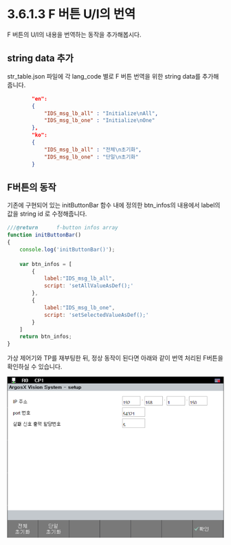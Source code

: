 # 3.6.1.3 F 버튼 U/I의 번역 
F 버튼의 U/I의 내용을 번역하는 동작을 추가해봅시다.

## string data 추가
str_table.json 파일에 각 lang_code 별로 F 버튼 번역을 위한 string data를 추가해줍니다. 

``` json
        "en":
        {
            "IDS_msg_lb_all" : "Initialize\nAll",
            "IDS_msg_lb_one" : "Initialize\nOne"
        },
        "ko": 
        {
            "IDS_msg_lb_all" : "전체\n초기화",
            "IDS_msg_lb_one" : "단일\n초기화"
        }

```

## F버튼의 동작
기존에 구현되어 있는 initButtonBar 함수 내에 정의한 btn_infos의 내용에서 label의 값을 string id 로 수정해줍니다.

``` js
///@return		f-button infos array
function initButtonBar()
{
	console.log('initButtonBar()');	

	var btn_infos = [
		{
			label:"IDS_msg_lb_all",
			script: 'setAllValueAsDef();'
		},
		{
			label:"IDS_msg_lb_one",
			script: 'setSelectedValueAsDef();'
		}
	]
	return btn_infos;
}
```

가상 제어기와 TP를 재부팅한 뒤, 정상 동작이 된다면 아래와 같이 번역 처리된 F버튼을 확인하실 수 있습니다.

![](../../../_assets/image_88.png)

